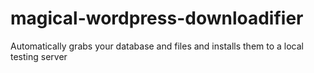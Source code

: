 magical-wordpress-downloadifier
===============================

Automatically grabs your database and files and installs them to a local testing server